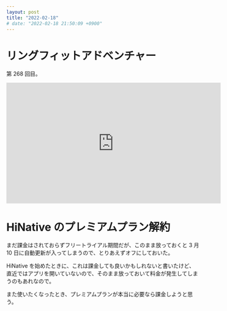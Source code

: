 ```yaml
---
layout: post
title: "2022-02-18"
# date: "2022-02-18 21:50:09 +0900"
---
```


# リングフィットアドベンチャー
第 268 回目。

<iframe width="560" height="315" src="https://www.youtube.com/embed/Wll2BcCo_rE" title="YouTube video player" frameborder="0" allow="accelerometer; autoplay; clipboard-write; encrypted-media; gyroscope; picture-in-picture" allowfullscreen></iframe>





# HiNative のプレミアムプラン解約
まだ課金はされておらずフリートライアル期間だが、このまま放っておくと 3 月 10 日に自動更新が入ってしまうので、とりあえずオフにしておいた。

HiNative を始めたときに、これは課金しても良いかもしれないと書いたけど、直近ではアプリを開いていないので、そのまま放っておいて料金が発生してしまうのもあれなので。

また使いたくなったとき、プレミアムプランが本当に必要なら課金しようと思う。













